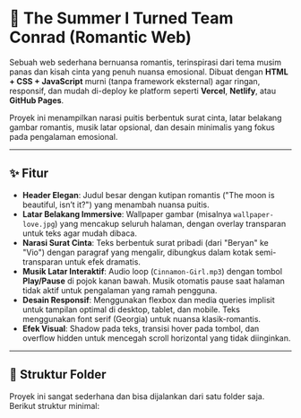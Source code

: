 # 🌸 The Summer I Turned Team Conrad (Romantic Web)

Sebuah web sederhana bernuansa romantis, terinspirasi dari tema musim panas dan kisah cinta yang penuh nuansa emosional. Dibuat dengan **HTML + CSS + JavaScript** murni (tanpa framework eksternal) agar ringan, responsif, dan mudah di-deploy ke platform seperti **Vercel**, **Netlify**, atau **GitHub Pages**.

Proyek ini menampilkan narasi puitis berbentuk surat cinta, latar belakang gambar romantis, musik latar opsional, dan desain minimalis yang fokus pada pengalaman emosional.

---

## ✨ Fitur
- **Header Elegan**: Judul besar dengan kutipan romantis ("The moon is beautiful, isn’t it?") yang menambah nuansa puitis.
- **Latar Belakang Immersive**: Wallpaper gambar (misalnya `wallpaper-love.jpg`) yang mencakup seluruh halaman, dengan overlay transparan untuk teks agar mudah dibaca.
- **Narasi Surat Cinta**: Teks berbentuk surat pribadi (dari "Beryan" ke "Vio") dengan paragraf yang mengalir, dibungkus dalam kotak semi-transparan untuk efek dramatis.
- **Musik Latar Interaktif**: Audio loop (`Cinnamon-Girl.mp3`) dengan tombol **Play/Pause** di pojok kanan bawah. Musik otomatis pause saat halaman tidak aktif untuk pengalaman yang ramah pengguna.
- **Desain Responsif**: Menggunakan flexbox dan media queries implisit untuk tampilan optimal di desktop, tablet, dan mobile. Teks menggunakan font serif (Georgia) untuk nuansa klasik-romantis.
- **Efek Visual**: Shadow pada teks, transisi hover pada tombol, dan overflow hidden untuk mencegah scroll horizontal yang tidak diinginkan.

---

## 📂 Struktur Folder
Proyek ini sangat sederhana dan bisa dijalankan dari satu folder saja. Berikut struktur minimal:
